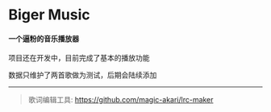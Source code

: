 # Biger Music
#### 一个逼粉的音乐播放器

项目还在开发中，目前完成了基本的播放功能
    
数据只维护了两首歌做为测试，后期会陆续添加

---------


> 歌词编辑工具: https://github.com/magic-akari/lrc-maker
